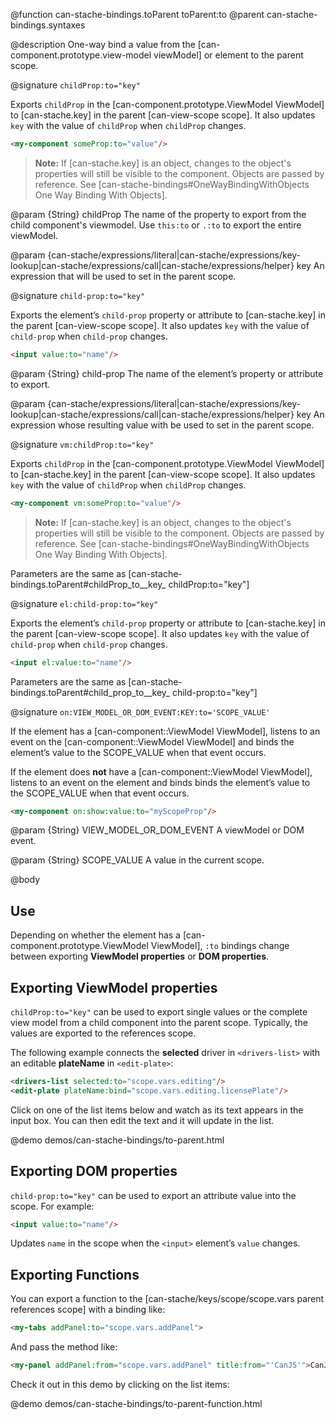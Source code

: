 @function can-stache-bindings.toParent toParent:to
@parent can-stache-bindings.syntaxes

@description One-way bind a value from the [can-component.prototype.view-model viewModel] or element to the parent scope.

@signature `childProp:to="key"`

Exports `childProp` in the [can-component.prototype.ViewModel ViewModel] to [can-stache.key] in the parent [can-view-scope scope]. It also updates
`key` with the value of `childProp` when `childProp` changes.

```html
<my-component someProp:to="value"/>
```

> __Note:__ If [can-stache.key] is an object, changes to the object's properties will still be visible to the component. Objects are passed by reference. See [can-stache-bindings#OneWayBindingWithObjects One Way Binding With Objects].

@param {String} childProp The name of the property to export from the
child component's viewmodel. Use `this:to` or `.:to` to export the entire viewModel.

@param {can-stache/expressions/literal|can-stache/expressions/key-lookup|can-stache/expressions/call|can-stache/expressions/helper} key An expression that will be used to set in the parent scope.

@signature `child-prop:to="key"`

  Exports the element’s `child-prop` property or attribute to [can-stache.key] in the parent [can-view-scope scope]. It also updates
  `key` with the value of `child-prop` when `child-prop` changes.

  ```html
  <input value:to="name"/>
  ```

  @param {String} child-prop The name of the element’s property or attribute to export.

  @param {can-stache/expressions/literal|can-stache/expressions/key-lookup|can-stache/expressions/call|can-stache/expressions/helper} key An expression whose resulting value with be used to set in the parent scope.

@signature `vm:childProp:to="key"`

Exports `childProp` in the [can-component.prototype.ViewModel ViewModel] to [can-stache.key] in the parent [can-view-scope scope]. It also updates
`key` with the value of `childProp` when `childProp` changes.

```html
<my-component vm:someProp:to="value"/>
```

> __Note:__ If [can-stache.key] is an object, changes to the object's properties will still be visible to the component. Objects are passed by reference. See [can-stache-bindings#OneWayBindingWithObjects One Way Binding With Objects].

Parameters are the same as [can-stache-bindings.toParent#childProp_to__key_ childProp:to="key"]

@signature `el:child-prop:to="key"`

  Exports the element’s `child-prop` property or attribute to [can-stache.key] in the parent [can-view-scope scope]. It also updates
  `key` with the value of `child-prop` when `child-prop` changes.

  ```html
  <input el:value:to="name"/>
  ```

Parameters are the same as [can-stache-bindings.toParent#child_prop_to__key_ child-prop:to="key"]

@signature `on:VIEW_MODEL_OR_DOM_EVENT:KEY:to='SCOPE_VALUE'`

If the element has a [can-component::ViewModel ViewModel], listens to an event on the [can-component::ViewModel ViewModel] and binds the element’s value to the SCOPE_VALUE when that event occurs.

If the element does **not** have a [can-component::ViewModel ViewModel], listens to an event on the element and binds binds the element’s value to the SCOPE_VALUE when that event occurs.

```html
<my-component on:show:value:to="myScopeProp"/>
```

@param {String} VIEW_MODEL_OR_DOM_EVENT A viewModel or DOM event.

@param {String} SCOPE_VALUE A value in the current scope.


@body

## Use

Depending on whether the element has a [can-component.prototype.ViewModel ViewModel], `:to` bindings change
between exporting __ViewModel properties__ or __DOM properties__.

## Exporting ViewModel properties

`childProp:to="key"` can be used to export single values or the complete view model from a
child component into the parent scope. Typically, the values are exported to the references scope.

The following example connects the __selected__ driver in `<drivers-list>` with an editable __plateName__ in
`<edit-plate>`:

```html
<drivers-list selected:to="scope.vars.editing"/>
<edit-plate plateName:bind="scope.vars.editing.licensePlate"/>
```

Click on one of the list items below and watch as its text appears in the input box. You can then edit the text and it will update in the list.

@demo demos/can-stache-bindings/to-parent.html

## Exporting DOM properties

`child-prop:to="key"` can be used to export an attribute value into the scope.  For example:

```html
<input value:to="name"/>
```

Updates `name` in the scope when the `<input>` element’s `value` changes.

## Exporting Functions

You can export a function to the [can-stache/keys/scope/scope.vars parent references scope]
with a binding like:

```html
<my-tabs addPanel:to="scope.vars.addPanel">
```

And pass the method like:

```html
<my-panel addPanel:from="scope.vars.addPanel" title:from="'CanJS'">CanJS Content</my-panel>
```

Check it out in this demo by clicking on the list items:

@demo demos/can-stache-bindings/to-parent-function.html
